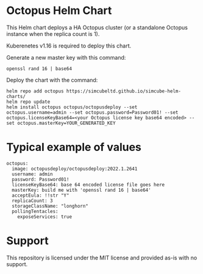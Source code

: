 # Octopus Helm Chart

This Helm chart deploys a HA Octopus cluster (or a standalone Octopus instance when the replica count is 1).

Kuberenetes v1.16 is required to deploy this chart.

Generate a new master key with this command:

```
openssl rand 16 | base64
```

Deploy the chart with the command:

```
helm repo add octopus https://simcubeltd.github.io/simcube-helm-charts/
helm repo update
helm install octopus octopus/octopusdeploy --set octopus.username=admin --set octopus.password=Password01! --set octopus.licenseKeyBase64=<your Octopus license key base64 encoded> --set octopus.masterKey=YOUR_GENERATED_KEY
```

# Typical example of values

```
octopus:
  image: octopusdeploy/octopusdeploy:2022.1.2641
  username: admin
  password: Password01!
  licenseKeyBase64: base 64 encoded license file goes here
  masterKey: build me with 'openssl rand 16 | base64'
  acceptEula: !!str "Y"
  replicaCount: 3
  storageClassName: "longhorn"
  pollingTentacles:
    exposeServices: true
```

# Support

This repository is licensed under the MIT license and provided as-is with no support.
